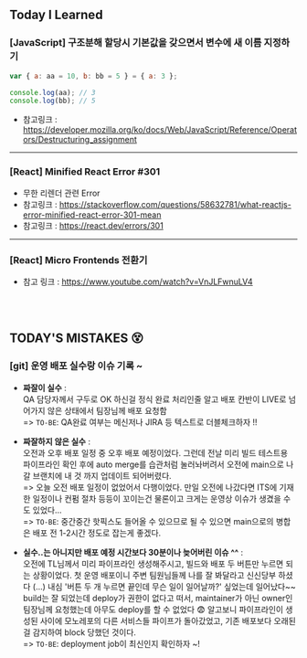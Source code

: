 ## Today I Learned

### [JavaScript] 구조분해 할당시 기본값을 갖으면서 변수에 새 이름 지정하기

```javascript
var { a: aa = 10, b: bb = 5 } = { a: 3 };

console.log(aa); // 3
console.log(bb); // 5
```

- 참고링크 : https://developer.mozilla.org/ko/docs/Web/JavaScript/Reference/Operators/Destructuring_assignment

---

### [React] Minified React Error #301

- 무한 리렌더 관련 Error
- 참고링크 : https://stackoverflow.com/questions/58632781/what-reactjs-error-minified-react-error-301-mean
- 참고링크 : https://react.dev/errors/301

---

### [React] Micro Frontends 전환기

- 참고 링크 : https://www.youtube.com/watch?v=VnJLFwnuLV4

<br/>
<br/>

## TODAY'S MISTAKES 😵

### [git] 운영 배포 실수랑 이슈 기록 ~

- <b>짜잘이 실수</b> : <br/>QA 담당자께서 구두로 OK 하신걸 정식 완료 처리인줄 알고 배포 칸반이 LIVE로 넘어가지 않은 상태에서 팀장님께 배포 요청함 <br/> => `TO-BE`: QA완료 여부는 메신저나 JIRA 등 텍스트로 더블체크하자 !!

- <b>짜잘하지 않은 실수</b> : <br/>오전과 오후 배포 일정 중 오후 배포 예정이었다. 그런데 전날 미리 빌드 테스트용 파이프라인 확인 후에 auto merge를 습관처럼 눌러놔버려서 오전에 main으로 나갈 브랜치에 내 것 까지 업데이트 되어버렸다. <br/> => 오늘 오전 배포 일정이 없었어서 다행이었다. 만일 오전에 나갔다면 ITS에 기재한 일정이나 컨펌 절차 등등이 꼬이는건 물론이고 크게는 운영상 이슈가 생겼을 수도 있었다...<br/> => `TO-BE`: 중간중간 핫픽스도 들어올 수 있으므로 될 수 있으면 main으로의 병합은 배포 전 1-2시간 정도로 잡는게 좋겠다.

- <b>실수..는 아니지만 배포 예정 시간보다 30분이나 늦어버린 이슈 ^^</b> : <br/>오전에 TL님께서 미리 파이프라인 생성해주시고, 빌드와 배포 두 버튼만 누르면 되는 상황이었다. 첫 운영 배포이니 주변 팀원님들께 나를 잘 봐달라고 신신당부 하셨다 (...) 내심 '버튼 두 개 누르면 끝인데 무슨 일이 일어날까?' 싶었는데 일어났다~~ build는 잘 되었는데 deploy가 권한이 없다고 떠서, maintainer가 아닌 owner인 팀장님께 요청했는데 아무도 deploy를 할 수 없었다 😨 알고보니 파이프라인이 생성된 사이에 모노레포의 다른 서비스들 파이프가 돌아갔었고, 기존 배포보다 오래된걸 감지하여 block 당했던 것이다. <br/>=> `TO-BE`: deployment job이 최신인지 확인하자 ~!
